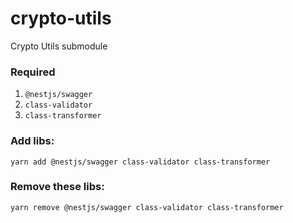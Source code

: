# crypto-utils
Crypto Utils submodule

### Required

1. `@nestjs/swagger`
2. `class-validator`
3. `class-transformer`

### Add libs:
```yarn
yarn add @nestjs/swagger class-validator class-transformer
```

### Remove these libs:
```yarn
yarn remove @nestjs/swagger class-validator class-transformer
```
